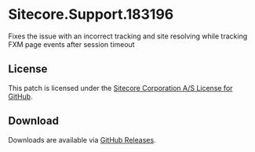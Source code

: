 # Sitecore.Support.183196
Fixes the issue with an incorrect tracking and site resolving while tracking FXM page events after session timeout

## License  
This patch is licensed under the [Sitecore Corporation A/S License for GitHub](https://github.com/sitecoresupport/Sitecore.Support.183196/blob/master/LICENSE).  

## Download  
Downloads are available via [GitHub Releases](https://github.com/sitecoresupport/Sitecore.Support.183196/releases).  
